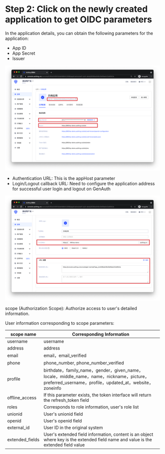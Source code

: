 # Step 2: Click on the newly created application to get OIDC parameters

<LastUpdated/>

In the application details, you can obtain the following parameters for the application:

- App ID
- App Secret
- Issuer

![pic1](./images/step2-1.png)

- Authentication URL: This is the appHost parameter
- Login/Logout callback URL: Need to configure the application address for successful user login and logout on GenAuth

![pic2](./images/step2-2.png)

scope (Authorization Scope): Authorize access to user's detailed information.

User information corresponding to scope parameters:

| scope name      | Corresponding Information                                                                                                                            |
| --------------- | ---------------------------------------------------------------------------------------------------------------------------------------------------- |
| username        | username                                                                                                                                             |
| address         | address                                                                                                                                              |
| email           | email，email_verified                                                                                                                                |
| phone           | phone_number, phone_number_verified                                                                                                                  |
| profile         | birthdate，family_name，gender，given_name，locale，middle_name，name，nickname，picture，preferred_username，profile，updated_at，website，zoneinfo |
| offline_access  | If this parameter exists, the token interface will return the refresh_token field                                                                    |
| roles           | Corresponds to role information, user's role list                                                                                                    |
| unionid         | User's unionid field                                                                                                                                 |
| openid          | User's openid field                                                                                                                                  |
| external_id     | User ID in the original system                                                                                                                       |
| extended_fields | User's extended field information, content is an object where key is the extended field name and value is the extended field value                   |
